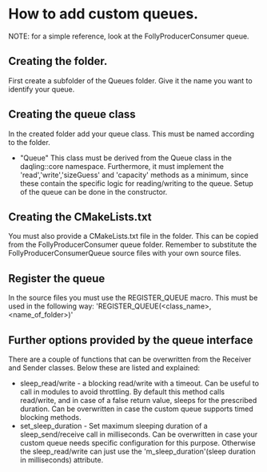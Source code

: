 # How to add custom queues.

NOTE: for a simple reference, look at the FollyProducerConsumer queue.

## Creating the folder.
First create a subfolder of the Queues folder. Give it the name you want to identify your queue.

## Creating the queue class
In the created folder add your queue class. This must be named according to the folder.
- "<foldername>Queue" 
This class must be derived from the Queue class in the daqling::core namespace.
Furthermore, it must implement the 'read','write','sizeGuess' and 'capacity' methods as a minimum, since these contain the specific logic for reading/writing to the queue. Setup of the queue can be done in the constructor.

## Creating the CMakeLists.txt
You must also provide a CMakeLists.txt file in the folder. This can be copied from the FollyProducerConsumer queue folder.
Remember to substitute the FollyProducerConsumerQueue source files with your own source files.

## Register the queue
In the source files you must use the REGISTER_QUEUE macro. 
This must be used in the following way:
'REGISTER_QUEUE(<class_name>,<name_of_folder>)'

## Further options provided by the queue interface

There are a couple of functions that can be overwritten from the Receiver and Sender classes. Below these are listed and explained:

* sleep_read/write - a blocking read/write with a timeout. Can be useful to call in modules to avoid throttling. By default this method calls read/write, and in case of a false return value, sleeps for the prescribed duration. Can be overwritten in case the custom queue supports timed blocking methods.
* set_sleep_duration - Set maximum sleeping duration of a sleep_send/receive call in milliseconds. Can be overwritten in case your custom queue needs specific configuration for this purpose. Otherwise the sleep_read/write can just use the 'm_sleep_duration'(sleep duration in milliseconds) attribute.